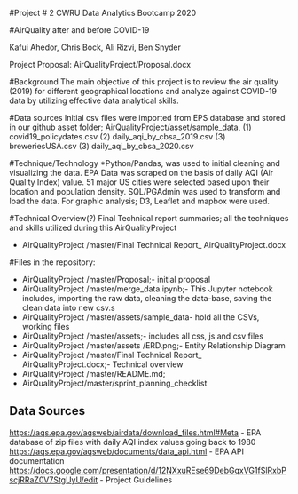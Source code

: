 #Project # 2
CWRU Data Analytics Bootcamp 2020

#AirQuality after and before COVID-19

Kafui Ahedor, Chris Bock, Ali Rizvi, Ben Snyder

Project Proposal: AirQualityProject/Proposal.docx

#Background
The main objective of this project is to review the air quality (2019) for different geographical locations and analyze against COVID-19 data by utilizing effective data analytical skills.

#Data sources
Initial csv files were imported from EPS database and stored in our github asset folder; AirQualityProject/asset/sample_data, (1) covid19_policydates.csv (2) daily_aqi_by_cbsa_2019.csv (3) breweriesUSA.csv (3) daily_aqi_by_cbsa_2020.csv 

#Technique/Technology
*Python/Pandas, was used to initial cleaning and visualizing the data. EPA Data was scraped on the basis of daily AQI (Air Quality Index) value. 51 major US cities were selected based upon their location and population density. SQL/PGAdmin was used to transform and load the data. For graphic analysis; D3, Leaflet and mapbox were used.  

#Technical Overview(?)
Final Technical report summaries; all the techniques and skills utilized during this AirQualityProject
* AirQualityProject /master/Final Technical Report_ AirQualityProject.docx

#Files in the repository:
* AirQualityProject /master/Proposal;- initial proposal
* AirQualityProject /master/merge_data.ipynb;- This Jupyter notebook includes, importing the raw data, cleaning the data-base, saving the clean data into new csv.s
* AirQualityProject /master/assets/sample_data- hold all the CSVs, working files
* AirQualityProject /master/assets;- includes all css, js and csv files
* AirQualityProject /master/assets /ERD.png;- Entity Relationship Diagram
* AirQualityProject /master/Final Technical Report_ AirQualityProject.docx;- Technical overview
* AirQualityProject /master/README.md;
* AirQualityProject/master/sprint_planning_checklist


## Data Sources
https://aqs.epa.gov/aqsweb/airdata/download_files.html#Meta - EPA database of zip files with daily AQI index values going back to 1980
https://aqs.epa.gov/aqsweb/documents/data_api.html - EPA API documentation
https://docs.google.com/presentation/d/12NXxuREse69DebGqxVG1fSlRxbPscjRRaZ0V7StgUyU/edit - Project Guidelines

